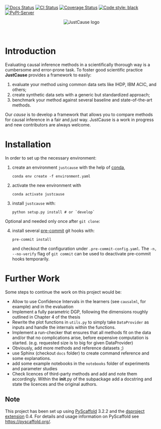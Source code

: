 [![Docs Status](https://readthedocs.org/projects/justcause/badge/?version=latest)](https://justcause.readthedocs.io/en/latest/?badge=latest)
[![CI Status](https://api.cirrus-ci.com/github/inovex/justcause.svg?branch=master)](https://cirrus-ci.com/github/inovex/justcause)
[![Coverage Status](https://coveralls.io/repos/github/inovex/justcause/badge.svg?branch=master)](https://coveralls.io/github/inovex/justcause?branch=master)
[![Code style: black](https://img.shields.io/badge/code%20style-black-000000.svg)](https://black.readthedocs.io/en/stable/)
[![PyPI-Server](https://img.shields.io/pypi/v/justcause.svg)](https://pypi.org/project/justcause/)

<div style="text-align:center">
<p align="center">
<img alt="JustCause logo" src="https://justcause.readthedocs.io/en/latest/_static/logo.png">
</p>
</div>

<br/>

# Introduction

Evaluating causal inference methods in a scientifically thorough way is a cumbersome and error-prone task.
To foster good scientific practice **JustCause** provides a framework to easily:

1. evaluate your method using common data sets like IHDP, IBM ACIC, and others;
2. create synthetic data sets with a generic but standardized approach;
3. benchmark your method against several baseline and state-of-the-art methods.

Our *cause* is to develop a framework that allows you to compare methods for causal inference
in a fair and *just* way. JustCause is a work in progress and new contributors are always welcome.

# Installation

In order to set up the necessary environment:

1. create an environment `justcause` with the help of [conda],
   ```
   conda env create -f environment.yaml
   ```
2. activate the new environment with
   ```
   conda activate justcause
   ```
3. install `justcause` with:
   ```
   python setup.py install # or `develop`
   ```

Optional and needed only once after `git clone`:

4. install several [pre-commit] git hooks with:
   ```
   pre-commit install
   ```
   and checkout the configuration under `.pre-commit-config.yaml`.
   The `-n, --no-verify` flag of `git commit` can be used to deactivate pre-commit hooks temporarily.


# Further Work
Some steps to continue the work on this project would be:
  - Allow to use Confidence Intervals in the learners (see `causalml`, for example) and in the evaluation
  - Implement a fully parametric DGP, following the dimensions roughly outlined in Chapter 4 of the thesis
  - Rewrite the plot functions in `utils.py` to simply take `DataProvider` as inputs and handle the internals within
    the functions.
  - Implement a run-checker that ensures that all methods fit on the data and/or that no complications arise,
    before expensive computation is started.
    (e.g. requested size is to big for given DataProvider)
  - Obviously, add more methods and reference datasets ;)
  - use Sphinx (checkout `docs` folder) to create command reference and some explanations.
  - add some example notebooks in the `notebooks` folder of experiments and parameter studies
  - Check licences of third-party methods and add and note them accordingly. Within the __init__.py of the subpackage
    add a docstring and state the licences and the original authors.

## Note

This project has been set up using [PyScaffold] 3.2.2 and the [dsproject extension] 0.4.
For details and usage information on PyScaffold see https://pyscaffold.org/.

[conda]: https://docs.conda.io/
[pre-commit]: https://pre-commit.com/
[Jupyter]: https://jupyter.org/
[Google style]: http://google.github.io/styleguide/pyguide.html#38-comments-and-docstrings
[PyScaffold]: https://pyscaffold.org/
[dsproject extension]: https://github.com/pyscaffold/pyscaffoldext-dsproject
